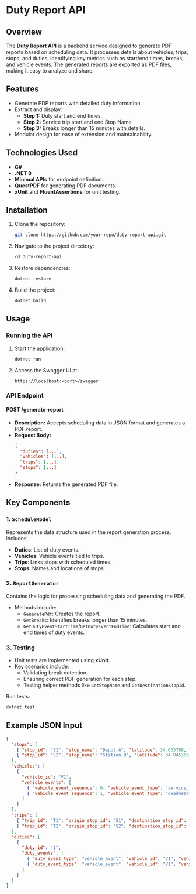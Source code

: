 # Duty Report API

## Overview
The **Duty Report API** is a backend service designed to generate PDF reports based on scheduling data. It processes details about vehicles, trips, stops, and duties, identifying key metrics such as start/end times, breaks, and vehicle events. The generated reports are exported as PDF files, making it easy to analyze and share.

## Features
- Generate PDF reports with detailed duty information.
- Extract and display:
    - **Step 1:** Duty start and end times.
    - **Step 2:** Service trip start and end Stop Name 
    - **Step 3:** Breaks longer than 15 minutes with details.
- Modular design for ease of extension and maintainability.

## Technologies Used
- **C#**
- **.NET 8**
- **Minimal APIs** for endpoint definition.
- **QuestPDF** for generating PDF documents.
- **xUnit** and **FluentAssertions** for unit testing.

## Installation
1. Clone the repository:
   ```bash
   git clone https://github.com/your-repo/duty-report-api.git
   ```
2. Navigate to the project directory:
   ```bash
   cd duty-report-api
   ```
3. Restore dependencies:
   ```bash
   dotnet restore
   ```
4. Build the project:
   ```bash
   dotnet build
   ```

## Usage
### Running the API
1. Start the application:
   ```bash
   dotnet run
   ```
2. Access the Swagger UI at:
   ```
   https://localhost:<port>/swagger
   ```

### API Endpoint
#### **POST /generate-report**
- **Description:** Accepts scheduling data in JSON format and generates a PDF report.
- **Request Body:**
  ```json
  {
    "duties": [...],
    "vehicles": [...],
    "trips": [...],
    "stops": [...]
  }
  ```
- **Response:** Returns the generated PDF file.

## Key Components
### 1. `ScheduleModel`
Represents the data structure used in the report generation process. Includes:
- **Duties**: List of duty events.
- **Vehicles**: Vehicle events tied to trips.
- **Trips**: Links stops with scheduled times.
- **Stops**: Names and locations of stops.

### 2. `ReportGenerator`
Contains the logic for processing scheduling data and generating the PDF.
- Methods include:
    - `GeneratePdf`: Creates the report.
    - `GetBreaks`: Identifies breaks longer than 15 minutes.
    - `GetDutyEventStartTime`/`GetDutyEventEndTime`: Calculates start and end times of duty events.

### 3. Testing
- Unit tests are implemented using **xUnit**.
- Key scenarios include:
    - Validating break detection.
    - Ensuring correct PDF generation for each step.
    - Testing helper methods like `GetStopName` and `GetDestinationStopId`.

Run tests:
```bash
dotnet test
```

## Example JSON Input
```json
{
  "stops": [
    { "stop_id": "S1", "stop_name": "Depot A", "latitude": 34.053788, "longitude": -118.243691, "is_depot": true },
    { "stop_id": "S2", "stop_name": "Station B", "latitude": 34.045356, "longitude": -118.260212, "is_depot": false }
  ],
  "vehicles": [
    {
      "vehicle_id": "V1",
      "vehicle_events": [
        { "vehicle_event_sequence": 0, "vehicle_event_type": "service_trip", "trip_id": "T1", "duty_id": "1" },
        { "vehicle_event_sequence": 1, "vehicle_event_type": "deadhead", "trip_id": "T2", "duty_id": "1", "start_time":"0.09:00" , "end_time":"0.11.00" }
      ]
    }
  ],
  "trips": [
    { "trip_id": "T1", "origin_stop_id": "S1", "destination_stop_id": "S2", "departure_time": "0.07:00", "arrival_time": "0.07:45" },
    { "trip_id": "T2", "origin_stop_id": "S2", "destination_stop_id": "S1", "departure_time": "0.08:00", "arrival_time": "0.08:45" }
  ],
  "duties": [
    {
      "duty_id": "1",
      "duty_events": [
        { "duty_event_type": "vehicle_event", "vehicle_id": "V1", "vehicle_event_sequence": 0 },
        { "duty_event_type": "vehicle_event", "vehicle_id": "V1", "vehicle_event_sequence": 1 }
      ]
    }
  ]
}
```
